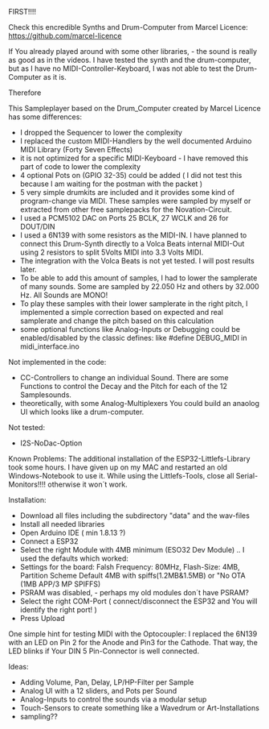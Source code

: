 FIRST!!!!

Check this encredible Synths and Drum-Computer from Marcel Licence:
https://github.com/marcel-licence

If You already played around with some other libraries, - the sound is really as good as in the videos.
I have tested the synth and the drum-computer, but as I have no MIDI-Controller-Keyboard, I was not able to test the Drum-Computer as it is.

Therefore

This Sampleplayer based on the Drum_Computer created by Marcel Licence has some differences:
- I dropped the Sequencer to lower the complexity
- I replaced the custom MIDI-Handlers by the well documented Arduino MIDI Library (Forty Seven Effects)
- it is not optimized for a specific MIDI-Keyboard - I have removed this part of code to lower the complexity
- 4 optional Pots on (GPIO 32-35) could be added ( I did not test this because I am waiting for the postman with the packet )
- 5 very simple drumkits are included and it provides some kind of program-change via MIDI. These samples were sampled by myself or extracted from other free samplepacks for the Novation-Circuit.
- I used a PCM5102 DAC on Ports 25 BCLK, 27 WCLK and 26 for DOUT/DIN
- I used a 6N139 with some resistors as the MIDI-IN. I have planned to connect this Drum-Synth directly to a Volca Beats internal MIDI-Out using 2 resistors to split 5Volts MIDI into 3.3 Volts MIDI.
- The integration with the Volca Beats is not yet tested. I will post results later.
- To be able to add this amount of samples, I had to lower the samplerate of many sounds. Some are sampled by 22.050 Hz and others by 32.000 Hz. All Sounds are MONO!
- To play these samples with their lower samplerate in the right pitch, I  implemented a simple correction based on expected and real samplerate and change the pitch based on this calculation
- some optional functions like Analog-Inputs or Debugging could be enabled/disabled by the classic defines: like #define DEBUG_MIDI in midi_interface.ino


Not implemented in the code:
- CC-Controllers to change an individual Sound. There are some Functions to control the Decay and the Pitch for each of the 12 Samplesounds.
- theoretically, with some Analog-Multiplexers You could build an anaolog UI which looks like a drum-computer. 

Not tested:
- I2S-NoDac-Option

Known Problems:
The additional installation of the ESP32-Littlefs-Library took some hours. I have given up on my MAC and restarted an old Windows-Notebook to use it.
While using the Littlefs-Tools, close all Serial-Monitors!!!! otherwise it won´t work.

Installation:
- Download all files including the subdirectory "data" and the wav-files
- Install all needed libraries
- Open Arduino IDE ( min 1.8.13 ?)
- Connect a ESP32
- Select the right Module with 4MB minimum (ESO32 Dev Module) .. I used the defaults which worked:
- Settings for the board: Falsh Frequency: 80MHz, Flash-Size: 4MB, Partition Scheme Default 4MB with spiffs(1.2MB&1.5MB) or "No OTA (1MB APP/3 MP SPIFFS)
- PSRAM was disabled, - perhaps my old modules don´t have PSRAM?
- Select the right COM-Port ( connect/disconnect the ESP32 and You will identify the right port! )
- Press Upload 

One simple hint for testing MIDI with the Optocoupler:
I replaced the 6N139 with an LED on Pin 2 for the Anode and Pin3 for the Cathode. That way, the LED blinks if Your DIN 5 Pin-Connector is well connected.

Ideas:
- Adding Volume, Pan, Delay, LP/HP-Filter per Sample
- Analog UI with a 12 sliders, and Pots per Sound
- Analog-Inputs to control the sounds via a modular setup
- Touch-Sensors to create something like a Wavedrum or Art-Installations
- sampling??

